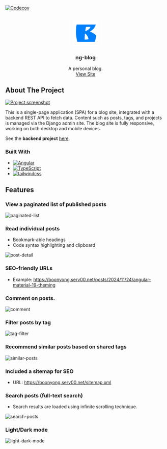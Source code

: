 [![Codecov](https://img.shields.io/codecov/c/github/boonyong6/ng-blog?style=for-the-badge&logo=codecov)](https://codecov.io/gh/boonyong6/ng-blog)

<!-- PROJECT LOGO -->

<br />
<div align="center">
  <a href="https://boonyong.serv00.net/">
    <img src="public/static/logo.png" alt="Logo" width="80" height="80">
  </a>

  <h3 align="center">ng-blog</h3>

  <p align="center">
    A personal blog.
    <br />
    <a href="https://boonyong.serv00.net/">View Site</a>
  </p>
</div>

<!-- ABOUT THE PROJECT -->

## About The Project

[![Project screenshot][project-screenshot]](https://boonyong.serv00.net/tags/angular/page/1)

This is a single-page application (SPA) for a blog site, integrated with a backend REST API to fetch data. Content such as posts, tags, and projects is managed via the Django admin site. The blog site is fully responsive, working on both desktop and mobile devices.

See the **backend project** [here](https://github.com/boonyong6/blog-api).

### Built With

- [![Angular][Angular.io]][Angular-url]
- [![TypeScript][typescript]][typescript-url]
- [![tailwindcss][tailwindcss]][tailwindcss-url]

<!-- FEATURES -->

## Features

### View a paginated list of published posts

![paginated-list](https://imgur.com/RUsaTND.png)

### Read individual posts

- Bookmark-able headings
- Code syntax highlighting and clipboard

![post-detail](https://imgur.com/cDdVC5p.png)

### SEO-friendly URLs

- Example: https://boonyong.serv00.net/posts/2024/11/24/angular-material-19-theming

### Comment on posts.

![comment](https://imgur.com/6QGQhUs.png)

### Filter posts by tag

![tag-filter](https://imgur.com/zXr5lhf.png)

### Recommend similar posts based on shared tags

![similar-posts](https://imgur.com/mnkthQG.png)

### Included a sitemap for SEO

- URL: https://boonyong.serv00.net/sitemap.xml

### Search posts (full-text search)

- Search results are loaded using infinite scrolling technique.

![search-posts](https://imgur.com/OfXzxWu.png)

### Light/Dark mode

![light-dark-mode](https://imgur.com/Aa6SOvr.png)

[project-screenshot]: https://boonyong.serv00.net/media/images/2024/12/16/blog-page.png
[Angular.io]: https://img.shields.io/badge/Angular_19-DD0031?style=for-the-badge&logo=angular&logoColor=white
[Angular-url]: https://angular.io/
[tailwindcss]: https://img.shields.io/badge/TailwindCSS-grey?style=for-the-badge&logo=tailwind-css&logoColor=38B2AC
[tailwindcss-url]: https://tailwindcss.com/
[typescript]: https://img.shields.io/badge/TypeScript-3178C6?style=for-the-badge&logo=typescript&logoColor=white
[typescript-url]: https://www.typescriptlang.org/
